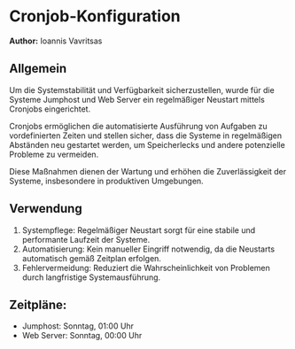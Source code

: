 
# Cronjob-Konfiguration

**Author:** Ioannis Vavritsas


## Allgemein

Um die Systemstabilität und Verfügbarkeit sicherzustellen, wurde für die Systeme Jumphost und Web Server ein regelmäßiger Neustart mittels Cronjobs eingerichtet.

Cronjobs ermöglichen die automatisierte Ausführung von Aufgaben zu vordefinierten Zeiten und stellen sicher, dass die Systeme in regelmäßigen Abständen neu gestartet werden, um Speicherlecks und andere potenzielle Probleme zu vermeiden.

Diese Maßnahmen dienen der Wartung und erhöhen die Zuverlässigkeit der Systeme, insbesondere in produktiven Umgebungen.


## Verwendung

1. Systempflege: Regelmäßiger Neustart sorgt für eine stabile und performante Laufzeit der Systeme.
2. Automatisierung: Kein manueller Eingriff notwendig, da die Neustarts automatisch gemäß Zeitplan erfolgen.
3. Fehlervermeidung: Reduziert die Wahrscheinlichkeit von Problemen durch langfristige Systemausführung.


## Zeitpläne:

- Jumphost: Sonntag, 01:00 Uhr
- Web Server: Sonntag, 00:00 Uhr
